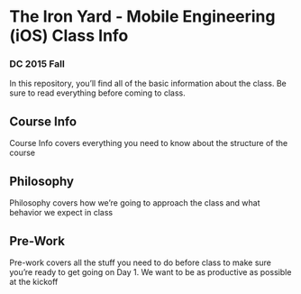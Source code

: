 # The Iron Yard - Mobile Engineering (iOS) Class Info
### DC 2015 Fall

In this repository, you’ll find all of the basic information about the class. Be sure to read everything before coming to class.

## Course Info

Course Info covers everything you need to know about the structure of the course

## Philosophy

Philosophy covers how we’re going to approach the class and what behavior we expect in class

## Pre-Work

Pre-work covers all the stuff you need to do before class to make sure you’re ready to get going on Day 1. We want to be as productive as possible at the kickoff